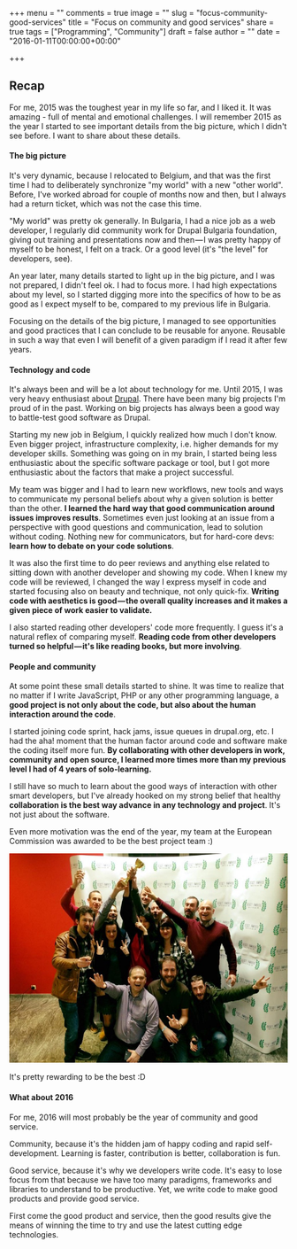 +++
menu = ""
comments = true
image = ""
slug = "focus-community-good-services"
title = "Focus on community and good services"
share = true
tags = ["Programming", "Community"]
draft = false
author = ""
date = "2016-01-11T00:00:00+00:00"

+++

## Recap

For me, 2015 was the toughest year in my life so far, and I liked it. It was amazing - full of mental and emotional challenges. I will remember 2015 as the year I started to see important details from the big picture, which I didn't see before. I want to share about these details.

#### The big picture

It's very dynamic, because I relocated to Belgium, and that was the first time I had to deliberately synchronize "my world" with a new "other world". Before, I've worked abroad for couple of months now and then, but I always had a return ticket, which was not the case this time.

"My world" was pretty ok generally. In Bulgaria, I had a nice job as a web developer, I regularly did community work for Drupal Bulgaria foundation, giving out training and presentations now and then — I was pretty happy of myself to be honest, I felt on a track. Or a good level (it's "the level" for developers, see).

An year later, many details started to light up in the big picture, and I was not prepared, I didn't feel ok. I had to focus more. I had high expectations about my level, so I started digging more into the specifics of how to be as good as I expect myself to be, compared to my previous life in Bulgaria.

Focusing on the details of the big picture, I managed to see opportunities and good practices that I can conclude to be reusable for anyone. Reusable in such a way that even I will benefit of a given paradigm if I read it after few years.

#### Technology and&nbsp;code

It's always been and will be a lot about technology for me. Until 2015, I was very heavy enthusiast about [Drupal][1]. There have been many big projects I'm proud of in the past. Working on big projects has always been a good way to battle-test good software as Drupal.

Starting my new job in Belgium, I quickly realized how much I don't know. Even bigger project, infrastructure complexity, i.e. higher demands for my developer skills. Something was going on in my brain, I started being less enthusiastic about the specific software package or tool, but I got more enthusiastic about the factors that make a project successful.

My team was bigger and I had to learn new workflows, new tools and ways to communicate my personal beliefs about why a given solution is better than the other. **I learned the hard way that good communication around issues improves results**. Sometimes even just looking at an issue from a perspective with good questions and communication, lead to solution without coding. Nothing new for communicators, but for hard-core devs: **learn how to debate on your code solutions**.

It was also the first time to do peer reviews and anything else related to sitting down with another developer and showing my code. When I knew my code will be reviewed, I changed the way I express myself in code and started focusing also on beauty and technique, not only quick-fix. **Writing code with aesthetics is good — the overall quality increases and it makes a given piece of work easier to validate.**

I also started reading other developers' code more frequently. I guess it's a natural reflex of comparing myself. **Reading code from other developers turned so helpful — it's like reading books, but more involving**.

#### People and community

At some point these small details started to shine. It was time to realize that no matter if I write JavaScript, PHP or any other programming language, a **good project is not only about the code, but also about the human interaction around the code**.

I started joining code sprint, hack jams, issue queues in drupal.org, etc. I had the aha! moment that the human factor around code and software make the coding itself more fun. **By collaborating with other developers in work, community and open source, I learned more times more than my previous level I had of 4 years of solo-learning.**

I still have so much to learn about the good ways of interaction with other smart developers, but I've already hooked on my strong belief that healthy **collaboration is the best way advance in any technology and project**. It's not just about the software.

Even more motivation was the end of the year, my team at the European Commission was awarded to be the best project team&nbsp;:)

![Best team](/images/best-team.jpeg)

It's pretty rewarding to be the best&nbsp;:D

#### What about&nbsp;2016

For me, 2016 will most probably be the year of community and good service.

Community, because it's the hidden jam of happy coding and rapid self-development. Learning is faster, contribution is better, collaboration is fun.

Good service, because it's why we developers write code. It's easy to lose focus from that because we have too many paradigms, frameworks and libraries to understand to be productive. Yet, we write code to make good products and provide good service.

First come the good product and service, then the good results give the means of winning the time to try and use the latest cutting edge technologies.

[1]: https://www.drupal.org/

